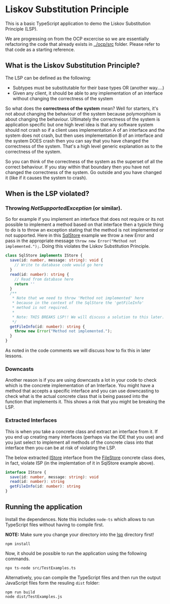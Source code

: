 # Liskov Substitution Principle

This is a basic TypeScript application to demo the Liskov Substitution Principle (LSP).

We are progressing on from the OCP excercise so we are essentially refactoring  the code that already exists in [../ocp/src](../ocp/src) folder. Please refer to that code as a starting reference.

## What is the Liskov Substitution Principle?

The LSP can be defined as the following:

* Subtypes must be substitutable for their base types OR (another way....)
* Given any client, it should be able to any implementation of an interface without changing the correctness of the system

So what does the **correctness of the system** mean? Well for starters, it's not about changing the behaviour of the system because polymorphism is about changing the behaviour. Ultimately the correctness of the system is application specific but one high level idea is that any software system should not crash so if a client uses implementation A of an interface and the system does not crash, but then uses implementation B of an interface and the system DOES crash then you can say that you have changed the correctness of the system. That's a high level generic explanation as to the correctness of the system.

So you can think of the correctness of the system as the superset of all the correct behaviour. If you stay within that boundary then you have not changed the correctness of the system. Go outside and you have changed it (like if it causes the system to crash).

## When is the LSP violated?

### Throwing _NotSupportedException_ (or similar).

So for example if you implement an interface that does not require or its not possible to implement a method based on that interface then a typicle thing to do is to throw an exception stating that the method is not implemented or not supported. Here in this [SqlStore](./src/SqlStore.ts) example we throw a new Error and pass in the appropriate message `throw new Error("Method not implemented.");`. Doing this violates the Liskov Substitution Principle.

```ts
class SqlStore implements IStore {
  save(id: number, message: string): void {
    // Write to database code would go here
  }
  read(id: number): string {
    // Read from database here
    return ''
  }
  /**
   * Note that we need to throw 'Method not implemented' here
   * because in the context of the SqlStore the 'getFileInfo'
   * method is not required.
   *
   * Note: THIS BREAKS LSP!! We will discuss a solution to this later.
   */
  getFileInfo(id: number): string {
    throw new Error("Method not implemented.");
  }
}
```

As noted in the code comments we will discuss how to fix this in later lessons.

### Downcasts

Another reason is if you are using downcasts a lot in your code to check which is the concrete implementation of an Interface. You might have a method that accepts a specific interface and you can use downcasting to check what is the actual concrete class that is being passed into the function that implements it. This shows a risk that you might be breaking the LSP.

### Extracted Interfaces

This is when you take a concrete class and extract an interface from it. If you end up creating many interfaces (perhaps via the IDE that you use) and you just select to implement all methods of the concrete class into that interface then you can be at risk of violating the LSP.

The below extracted [IStore](./src/IStore.ts) interface from the [FileStore](./src/FileStore.ts) concrete class does, in fact, violate ISP (in the implemtation of it in SqlStore example above).

```ts
interface IStore {
  save(id: number, message: string): void
  read(id: number): string
  getFileInfo(id: number): string
}
```

## Running the application

Install the dependences. Note this includes `node-ts` which allows to run TypeScript files without having to compile first.

**NOTE:** Make sure you change your directory into the [lsp](./lsp) directory first!

```
npm install
```

Now, it should be possible to run the application using the following commands.

```
npx ts-node src/TestExamples.ts
```

Alternatively, you can compile the TypeScript files and then run the output JavaScript files form the resuling `dist` folder:

```
npm run build
node dist/TestExamples.js
```